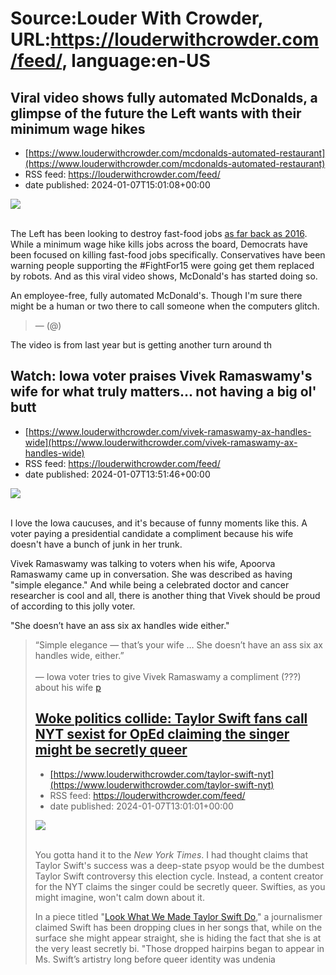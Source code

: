 # Source:Louder With Crowder, URL:https://louderwithcrowder.com/feed/, language:en-US

## Viral video shows fully automated McDonalds, a glimpse of the future the Left wants with their minimum wage hikes
 - [https://www.louderwithcrowder.com/mcdonalds-automated-restaurant](https://www.louderwithcrowder.com/mcdonalds-automated-restaurant)
 - RSS feed: https://louderwithcrowder.com/feed/
 - date published: 2024-01-07T15:01:08+00:00

<img src="https://www.louderwithcrowder.com/media-library/image.png?id=51020869&amp;width=1200&amp;height=800&amp;coordinates=0%2C0%2C200%2C0" /><br /><br /><p>The Left has been looking to destroy fast-food jobs <a href="https://www.louderwithcrowder.com/19291-2" target="_blank">as far back as 2016</a>. While a minimum wage hike kills jobs across the board, Democrats have been focused on killing fast-food jobs specifically. Conservatives have been warning people supporting the #FightFor15 were going get them replaced by robots. And as this viral video shows, McDonald's has started doing so.</p><p>An employee-free, fully automated McDonald's. Though I'm sure there might be a human or two there to call someone when the computers glitch.</p><blockquote class="rm-embed twitter-tweet">
<div style="margin: 1em 0;"></div> —  (@)
        <a href="https://twitter.com/Mrgunsngear/status/1743994238235283604"></a>
</blockquote>
<p>The video is from last year but is getting another turn around th

## Watch: Iowa voter praises Vivek Ramaswamy's wife for what truly matters... not having a big ol' butt
 - [https://www.louderwithcrowder.com/vivek-ramaswamy-ax-handles-wide](https://www.louderwithcrowder.com/vivek-ramaswamy-ax-handles-wide)
 - RSS feed: https://louderwithcrowder.com/feed/
 - date published: 2024-01-07T13:51:46+00:00

<img src="https://www.louderwithcrowder.com/media-library/image.png?id=51020672&amp;width=600&amp;height=600&amp;coordinates=38%2C0%2C522%2C0" /><br /><br /><p>I love the Iowa caucuses, and it's because of funny moments like this. A voter paying a presidential candidate a compliment because his wife doesn't have a bunch of junk in her trunk.</p><p>Vivek Ramaswamy was talking to voters when his wife, Apoorva Ramaswamy came up in conversation. She was described as having "simple elegance." And while being a celebrated doctor and cancer researcher is cool and all, there is another thing that Vivek should be proud of according to this jolly voter.</p><p>"She doesn’t have an ass six ax handles wide either."</p><div class="rm-embed embed-media"><blockquote class="twitter-tweet">“Simple elegance — that’s your wife … She doesn’t have an ass six ax handles wide, either.”<br /><br />— Iowa voter tries to give Vivek Ramaswamy a compliment (???) about his wife <a href="https://t.co/y1q3B1GuRX">p

## Woke politics collide: Taylor Swift fans call NYT sexist for OpEd claiming the singer might be secretly queer
 - [https://www.louderwithcrowder.com/taylor-swift-nyt](https://www.louderwithcrowder.com/taylor-swift-nyt)
 - RSS feed: https://louderwithcrowder.com/feed/
 - date published: 2024-01-07T13:01:01+00:00

<img src="https://www.louderwithcrowder.com/media-library/image.png?id=51020458&amp;width=600&amp;height=600&amp;coordinates=201%2C0%2C358%2C0" /><br /><br /><p>You gotta hand it to the <em>New York Times</em>. I had thought claims that Taylor Swift's success was a deep-state psyop would be the dumbest Taylor Swift controversy this election cycle. Instead, a content creator for the NYT claims the singer could be secretly queer. Swifties, as you might imagine, won't calm down about it.</p><p>In a piece titled "<a href="https://www.dailymail.co.uk/tvshowbiz/article-12934473/New-York-Times-faces-outrage-Taylor-Swift-GAY-Harry-Styles-sexuality.html" target="_blank">Look What We Made Taylor Swift Do</a>," a journalismer claimed Swift has been dropping clues in her songs that, while on the surface she might appear straight, she is hiding the fact that she is at the very least secretly bi. "Those dropped hairpins began to appear in Ms. Swift’s artistry long before queer identity was undenia

